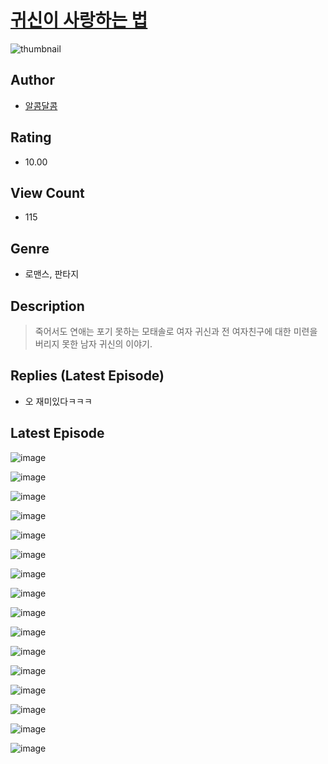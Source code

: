 # [귀신이 사랑하는 법](https://comic.naver.com/challenge/list?titleId=810752)
![thumbnail](https://image-comic.pstatic.net/user_contents_data/challenge_comic/2023/05/24/125610/upload_7149241418989592930_480x623.jpeg)

## Author
- [알콤달콤](https://comic.naver.com/artistTitle?id=125610)

## Rating
- 10.00

## View Count
- 115

## Genre
- 로맨스, 판타지

## Description
> 죽어서도 연애는 포기 못하는 모태솔로 여자 귀신과 전 여자친구에 대한 미련을 버리지 못한 남자 귀신의 이야기.

## Replies (Latest Episode)
- 오 재미있다ㅋㅋㅋ

## Latest Episode
![image](https://image-comic.pstatic.net/user_contents_data/challenge_comic/2023/05/24/125610/upload_3977865076821550691.jpeg)

![image](https://image-comic.pstatic.net/user_contents_data/challenge_comic/2023/05/24/125610/upload_4050202135741293926.jpeg)

![image](https://image-comic.pstatic.net/user_contents_data/challenge_comic/2023/05/24/125610/upload_3990524827934090039.jpeg)

![image](https://image-comic.pstatic.net/user_contents_data/challenge_comic/2023/05/24/125610/upload_3762022337205592372.jpeg)

![image](https://image-comic.pstatic.net/user_contents_data/challenge_comic/2023/05/24/125610/upload_7366031052829176120.jpeg)

![image](https://image-comic.pstatic.net/user_contents_data/challenge_comic/2023/05/24/125610/upload_3703138000569446755.jpeg)

![image](https://image-comic.pstatic.net/user_contents_data/challenge_comic/2023/05/24/125610/upload_3689963653020594484.jpeg)

![image](https://image-comic.pstatic.net/user_contents_data/challenge_comic/2023/05/24/125610/upload_3545796573129881656.jpeg)

![image](https://image-comic.pstatic.net/user_contents_data/challenge_comic/2023/05/24/125610/upload_3702584946257573426.jpeg)

![image](https://image-comic.pstatic.net/user_contents_data/challenge_comic/2023/05/24/125610/upload_3906980662442799414.jpeg)

![image](https://image-comic.pstatic.net/user_contents_data/challenge_comic/2023/05/24/125610/upload_3834592307872740919.jpeg)

![image](https://image-comic.pstatic.net/user_contents_data/challenge_comic/2023/05/24/125610/upload_7089056579158357300.jpeg)

![image](https://image-comic.pstatic.net/user_contents_data/challenge_comic/2023/05/24/125610/upload_3616502883718215523.jpeg)

![image](https://image-comic.pstatic.net/user_contents_data/challenge_comic/2023/05/24/125610/upload_7148394807901369446.jpeg)

![image](https://image-comic.pstatic.net/user_contents_data/challenge_comic/2023/05/24/125610/upload_4122594879043232355.jpeg)

![image](https://image-comic.pstatic.net/user_contents_data/challenge_comic/2023/05/24/125610/upload_3546977672006480434.jpeg)
